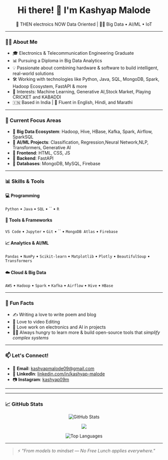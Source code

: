 <h1 align="center">Hi there! 👋 I'm Kashyap Malode</h1>

<p align="center">
  🚀 THEN electroics NOW  Data Oriented | 👨‍💻 Big Data • AI/ML • IoT 
</p>

---

### 👨‍🎓 About Me

- 🎓 Electronics & Telecommunication Engineering Graduate  
- 📊 Pursuing a Diploma in Big Data Analytics  
- 💡 Passionate about combining hardware & software to build intelligent, real-world solutions  
- 🛠️ Working with technologies like Python, Java, SQL, MongoDB, Spark, Hadoop Ecosystem, FastAPI & more  
- 🧠 Interests: Machine Learning, Generative AI,Stock Market, Playing CRICKET and KABADDI
- 🇮🇳 Based in India | 💬 Fluent in English, Hindi, and Marathi

---

### 🧠 Current Focus Areas

- 🔹 **Big Data Ecosystem**: Hadoop, Hive, HBase, Kafka, Spark, Airflow, SparkSQL
- 🔹 **AI/ML Projects**: Classification, Regression,Neural Network,NLP, Transformers, Generative AI  
- 🔹 **Frontend**: HTML, CSS, JS
- 🔹 **Backend**: FastAPI  
- 🔹 **Databases**: MongoDB, MySQL, Firebase 

---

### 📊 Skills & Tools

#### 💻 Programming
`Python` • `Java` • `SQL` • `` • `R`  
#### 🧰 Tools & Frameworks
`VS Code` • `Jupyter` • `Git` • `` • `MongoDB Atlas` • `Firebase`  
#### 📈 Analytics & AI/ML
`Pandas` • `NumPy` • `Scikit-learn` • `Matplotlib` • `Plotly` • `BeautifulSoup` • `Transformers`  
#### ☁️ Cloud & Big Data
`AWS` • `Hadoop` • `Spark` • `Kafka` • `Airflow` • `Hive` • `HBase`  

---

### 📌 Fun Facts

- ✍️ Writing a love to write poem and blog
- 🌿 Love to video Editing 
- 🧪 Love work on  electronics and AI in projects 
- 🧑‍🏫 Always hungry to learn more & build open-source tools that *simplify complex systems*

---

### 📫 Let's Connect!

- 📩 **Email**: kashyapmalode09@gmail.com  
- 💼 **LinkedIn**: [linkedin.com/in/kashyap-malode](https://www.linkedin.com/in/kashyap-malode)  
- 📷 **Instagram**: [kashyap09m](https://www.instagram.com/kashyap09m/)  

---

---

### 📈 GitHub Stats

<p align="center">
  <img src="https://github-readme-stats.vercel.app/api?username=kashyap09m&show_icons=true&theme=algolia&count_private=true" alt="GitHub Stats" />
</p>

<p align="center">
  <img src="https://github-profile-trophy.vercel.app/?username=kashyap09m&theme=darkhub&no-bg=true&no-frame=true" />
</p>


<p align="center">
  <img src="https://github-readme-stats.vercel.app/api/top-langs/?username=kashyap09m&layout=compact&theme=algolia&langs_count=8" alt="Top Languages" />
</p>


---

> ⚡ *"From models to mindset — No Free Lunch applies everywhere."*
